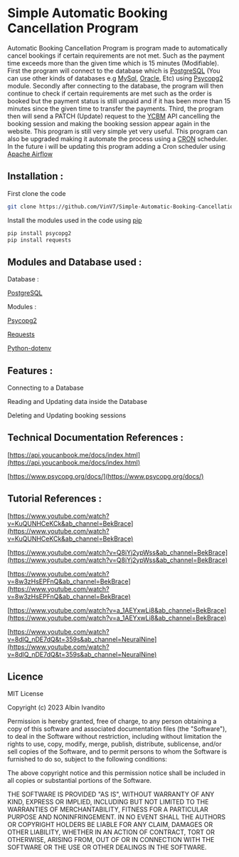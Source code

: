 # Simple Automatic Booking Cancellation Program

Automatic Booking Cancellation Program is program made to automatically cancel bookings if certain requirements are not met. Such as the payment time exceeds more than the given time which is 15 minutes (Modifiable). First the program will connect to the database which is [PostgreSQL](https://www.postgresql.org/) (You can use other kinds of databases e.g [MySql](https://www.mysql.com/), [Oracle](https://www.oracle.com/uk/), Etc) using [Psycopg2](https://pypi.org/project/psycopg2/) module. Secondly after connecting to the database, the program will then continue to check if certain requirements are met such as the order is booked but the payment status is still unpaid and if it has been more than 15 minutes since the given time to transfer the payments. Third, the program then will send a PATCH (Update) request to the [YCBM](https://youcanbook.me/) API cancelling the booking session and making the booking session appear again in the website. This program is still very simple yet very useful. This program can also be upgraded making it automate the process using a [CRON](https://en.wikipedia.org/wiki/Cron) scheduler. In the future i will be updating this program adding a Cron scheduler using [Apache Airflow](https://airflow.apache.org/) 

## Installation : 

First clone the code

```bash
git clone https://github.com/VinV7/Simple-Automatic-Booking-Cancellation-Program.git
```

Install the modules used in the code using [pip](https://pip.pypa.io/en/stable/)

```bash
pip install psycopg2
pip install requests
```

## Modules and Database used : 

Database : 

[PostgreSQL](https://www.postgresql.org/)

Modules : 

[Psycopg2](https://pypi.org/project/psycopg2/)

[Requests](https://pypi.org/project/requests/)

[Python-dotenv](https://pypi.org/project/python-dotenv/)

## Features :

Connecting to a Database

Reading and Updating data inside the Database

Deleting and Updating booking sessions

## Technical Documentation References :
[https://api.youcanbook.me/docs/index.html](https://api.youcanbook.me/docs/index.html)

[https://www.psycopg.org/docs/](https://www.psycopg.org/docs/)

## Tutorial References :

[https://www.youtube.com/watch?v=KuQUNHCeKCk&ab_channel=BekBrace](https://www.youtube.com/watch?v=KuQUNHCeKCk&ab_channel=BekBrace)

[https://www.youtube.com/watch?v=Q8iYj2ypWss&ab_channel=BekBrace](https://www.youtube.com/watch?v=Q8iYj2ypWss&ab_channel=BekBrace)

[https://www.youtube.com/watch?v=8w3zHsEPFnQ&ab_channel=BekBrace](https://www.youtube.com/watch?v=8w3zHsEPFnQ&ab_channel=BekBrace)

[https://www.youtube.com/watch?v=a_1AEYxwLi8&ab_channel=BekBrace](https://www.youtube.com/watch?v=a_1AEYxwLi8&ab_channel=BekBrace)

[https://www.youtube.com/watch?v=8dlQ_nDE7dQ&t=359s&ab_channel=NeuralNine](https://www.youtube.com/watch?v=8dlQ_nDE7dQ&t=359s&ab_channel=NeuralNine)

## Licence

MIT License

Copyright (c) 2023 Albin Ivandito

Permission is hereby granted, free of charge, to any person obtaining a copy
of this software and associated documentation files (the "Software"), to deal
in the Software without restriction, including without limitation the rights
to use, copy, modify, merge, publish, distribute, sublicense, and/or sell
copies of the Software, and to permit persons to whom the Software is
furnished to do so, subject to the following conditions:

The above copyright notice and this permission notice shall be included in all
copies or substantial portions of the Software.

THE SOFTWARE IS PROVIDED "AS IS", WITHOUT WARRANTY OF ANY KIND, EXPRESS OR
IMPLIED, INCLUDING BUT NOT LIMITED TO THE WARRANTIES OF MERCHANTABILITY,
FITNESS FOR A PARTICULAR PURPOSE AND NONINFRINGEMENT. IN NO EVENT SHALL THE
AUTHORS OR COPYRIGHT HOLDERS BE LIABLE FOR ANY CLAIM, DAMAGES OR OTHER
LIABILITY, WHETHER IN AN ACTION OF CONTRACT, TORT OR OTHERWISE, ARISING FROM,
OUT OF OR IN CONNECTION WITH THE SOFTWARE OR THE USE OR OTHER DEALINGS IN THE
SOFTWARE.